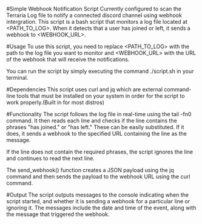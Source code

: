 #Simple Webhook Notification Script
Currently configured to scan the Terraria Log file to notify a connected discord channel using webhook intergration. 
This script is a bash script that monitors a log file located at <PATH_TO_LOG>. When it detects that a user has joined or left, it sends a webhook to <WEBHOOK_URL>. 

#Usage
To use this script, you need to replace <PATH_TO_LOG> with the path to the log file you want to monitor and <WEBHOOK_URL> with the URL of the webhook that will receive the notifications.

You can run the script by simply executing the command ./script.sh in your terminal.

#Dependencies
This script uses curl and jq which are external command-line tools that must be installed on your system in order for the script to work properly.(Built in for most distros)

#Functionality
The script follows the log file in real-time using the tail -fn0 command. It then reads each line and checks if the line contains the phrases "has joined." or "has left." These can be easily substituted.  If it does, it sends a webhook to the specified URL containing the line as the message.

If the line does not contain the required phrases, the script ignores the line and continues to read the next line.

The send_webhook() function creates a JSON payload using the jq command and then sends the payload to the webhook URL using the curl command.

#Output
The script outputs messages to the console indicating when the script started, and whether it is sending a webhook for a particular line or ignoring it. The messages include the date and time of the event, along with the message that triggered the webhook.